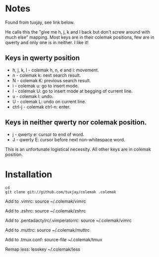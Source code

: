 # Notes
Found from tuxjay, see link below.

He calls this the "give me h, j, k and l back but don't screw around with much 
else" mapping. Most keys are in their colemak positions, few are in qwerty and 
only one is in neither. I like it!

## Keys in qwerty position
 * h, j, k, l - colemak h, n, e and i: movement.
 * n - colemak k: next search result.
 * N - colemak K: previous search result.
 * i - colemak u: go to insert mode.
 * I - colemak U: go to insert mode at begging of current line.
 * u - colemak l: undo.
 * U - colemak L: undo on current line.
 * ctrl-j - colemak ctrl-n: enter.

## Keys in neither qwerty nor colemak position.
 * j - qwerty e: cursor to end of word.
 * J - qwerty E: cursor before next non-whitespace word.

This is an unfortunate logistical necessity. All other keys are in colemak position.

# Installation
    cd
    git clone git://github.com/tuxjay/colemak .colemak

Add to .vimrc:
    source ~/.colemak/vimrc

Add to .zshrc:
    source ~/.colemak/zshrc

Add to .pentadactylrc/.vimperatorrc:
    source ~/.colemak/vimrc

Add to .muttrc:
    source ~/.colemak/muttrc

Add to .tmux.conf:
    source-file ~/.colemak/tmux

Remap less:
    lesskey ~/.colemak/less
